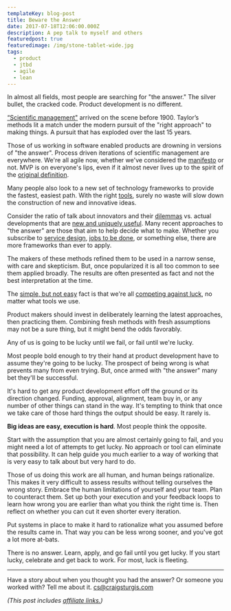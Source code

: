 ```yaml
---
templateKey: blog-post
title: Beware the Answer
date: 2017-07-18T12:06:00.000Z
description: A pep talk to myself and others
featuredpost: true
featuredimage: /img/stone-tablet-wide.jpg
tags:
  - product
  - jtbd
  - agile
  - lean
---
```



In almost all fields, most people are searching for "the answer." The silver bullet, the cracked code. Product development is no different.

[“Scientific management"][1] arrived on the scene before 1900. Taylor’s methods lit a match under the modern pursuit of the "right approach" to making things. A pursuit that has exploded over the last 15 years.

[1]: https://en.wikipedia.org/wiki/Scientific_management

Those of us working in software enabled products are drowning in versions of "the answer". Process driven iterations of scientific management are everywhere. We're all agile now, whether we've considered the [manifesto][2] or not. MVP is on everyone's lips, even if it almost never lives up to the spirit of the [original definition][3].

[2]: http://agilemanifesto.org/principles.html
[3]: http://amzn.to/2tpOMfR

Many people also look to a new set of technology frameworks to provide the fastest, easiest path. With the right [tools][4], surely no waste will slow down the construction of new and innovative ideas.

[4]: /2016/02/17/the-tools-vs-end-product-spectrum/

Consider the ratio of talk about innovators and their [dilemmas][5] vs. actual developments that are [new and uniquely useful][6]. Many recent approaches to "the answer" are those that aim to help decide what to make. Whether you subscribe to [service design][7], [jobs to be done][8], or something else, there are more frameworks than ever to apply.

[5]: http://amzn.to/2vieAYx
[6]: http://www.asymco.com/2014/04/16/innoveracy-misunderstanding-innovation/
[7]: https://medium.com/@shahrsays/so-what-actually-is-service-design-e0ed602b77a9
[8]: http://www.whencoffeeandkalecompete.com/

The makers of these methods refined them to be used in a narrow sense, with care and skepticism. But, once popularized it is all too common to see them applied broadly. The results are often presented as fact and not the best interpretation at the time.

The [simple, but not easy][9] fact is that we're all [competing against luck][10], no matter what tools we use.

[9]: https://seekingwisdom.io/
[10]: http://amzn.to/2tFNE2S

Product makers should invest in deliberately learning the latest approaches, then practicing them. Combining fresh methods with fresh assumptions may not be a sure thing, but it might bend the odds favorably.

Any of us is going to be lucky until we fail, or fail until we're lucky.

Most people bold enough to try their hand at product development have to assume they're going to be lucky. The prospect of being wrong is what prevents many from even trying. But, once armed with "the answer" many bet they'll be successful.

It's hard to get any product development effort off the ground or its direction changed. Funding, approval, alignment, team buy in, or any number of other things can stand in the way. It's tempting to think that once we take care of those hard things the output should be easy. It rarely is.

**Big ideas are easy, execution is hard**. Most people think the opposite.

Start with the assumption that you are almost certainly going to fail, and you might need a lot of attempts to get lucky. No approach or tool can eliminate that possibility. It can help guide you much earlier to a way of working that is very easy to talk about but very hard to do.

Those of us doing this work are all human, and human beings rationalize. This makes it very difficult to assess results without telling ourselves the wrong story. Embrace the human limitations of yourself and your team. Plan to counteract them. Set up both your execution and your feedback loops to learn how wrong you are earlier than what you think the right time is. Then reflect on whether you can cut it even shorter every iteration.

Put systems in place to make it hard to rationalize what you assumed before the results came in. That way you can be less wrong sooner, and you've got a lot more at-bats.

There is no answer. Learn, apply, and go fail until you get lucky. If you start lucky, celebrate and get back to work. For most, luck is fleeting.

----

Have a story about when you thought you had the answer? Or someone you worked with? Tell me about it. cs@craigsturgis.com

*(This post includes [affiliate links.](/affiliate-links/))*
